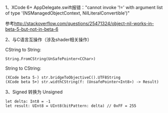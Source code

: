 1、XCode 6+ AppDelegate.swift报错："cannot invoke '!=' with argument list of type '(NSManagedObjectContext, NilLiteralConvertible')"

参考<a href="http://stackoverflow.com/questions/25471324/object-nil-works-in-beta-5-but-not-in-beta-6">http://stackoverflow.com/questions/25471324/object-nil-works-in-beta-5-but-not-in-beta-6</a>

2、与C语言互操作（涉及shader相关操作）

CString to String: 
	
	String.FromCString(UnSafePointer<CChar>)

String to CString: 
	
	(XCode beta 5-) str.bridgeToObjectiveC().UTF8String
    (XCode beta 5+) str.widthCString(f: (UnsafePointer<Int8>) -> Result)

3、Signed 转换为 Unsigned

	let delta: Int8 = -1
	let result: UInt8 = UInt8(bitPattern: delta) // 0xFF = 255